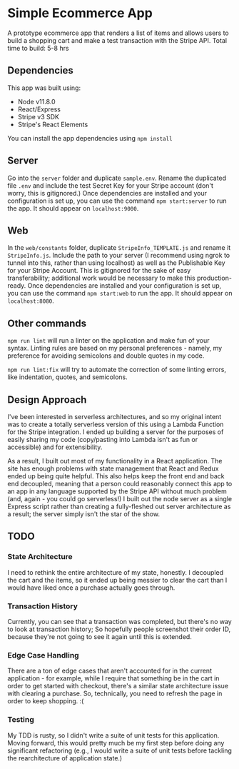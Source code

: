 # Simple Ecommerce App

A prototype ecommerce app that renders a list of items and allows users to build a shopping cart and make a test transaction with the Stripe API. Total time to build: 5-8 hrs

## Dependencies

This app was built using:
* Node v11.8.0
* React/Express
* Stripe v3 SDK
* Stripe's React Elements

You can install the app dependencies using `npm install`

## Server

Go into the `server` folder and duplicate `sample.env`. Rename the duplicated file `.env` and include the test Secret Key for your Stripe account (don't worry, this is gitignored.) Once dependencies are installed and your configuration is set up, you can use the command `npm start:server` to run the app. It should appear on `localhost:9000`.

## Web

In the `web/constants` folder, duplicate `StripeInfo_TEMPLATE.js` and rename it `StripeInfo.js`. Include the path to your server (I recommend using ngrok to tunnel into this, rather than using localhost) as well as the Publishable Key for your Stripe Account. This is gitignored for the sake of easy transferability; additional work would be necessary to make this production-ready. Once dependencies are installed and your configuration is set up, you can use the command `npm start:web` to run the app. It should appear on `localhost:8080`.

## Other commands

`npm run lint` will run a linter on the application and make fun of your syntax. Linting rules are based on my personal preferences - namely, my preference for avoiding semicolons and double quotes in my code.

`npm run lint:fix` will try to automate the correction of some linting errors, like indentation, quotes, and semicolons.

## Design Approach
I've been interested in serverless architectures, and so my original intent was to create a totally serverless version of this using a Lambda Function for the Stripe integration. I ended up building a server for the purposes of easily sharing my code (copy/pasting into Lambda isn't as fun or accessible) and for extensibility.

As a result, I built out most of my functionality in a React application. The site has enough problems with state management that React and Redux ended up being quite helpful. This also helps keep the front end and back end decoupled, meaning that a person could reasonably connect this app to an app in any language supported by the Stripe API without much problem (and, again - you could go serverless!) I built out the node server as a single Express script rather than creating a fully-fleshed out server architecture as a result; the server simply isn't the star of the show.

## TODO

### State Architecture

I need to rethink the entire architecture of my state, honestly. I decoupled the cart and the items, so it ended up being messier to clear the cart than I would have liked once a purchase actually goes through.

### Transaction History

Currently, you can see that a transaction was completed, but there's no way to look at transaction history; So hopefully people screenshot their order ID, because they're not going to see it again until this is extended.

### Edge Case Handling

There are a ton of edge cases that aren't accounted for in the current application - for example, while I require that something be in the cart in order to get started with checkout, there's a similar state architecture issue with clearing a purchase. So, technically, you need to refresh the page in order to keep shopping. :(

### Testing

My TDD is rusty, so I didn't write a suite of unit tests for this application. Moving forward, this would pretty much be my first step before doing any significant refactoring (e.g., I would write a suite of unit tests before tackling the rearchitecture of application state.)
